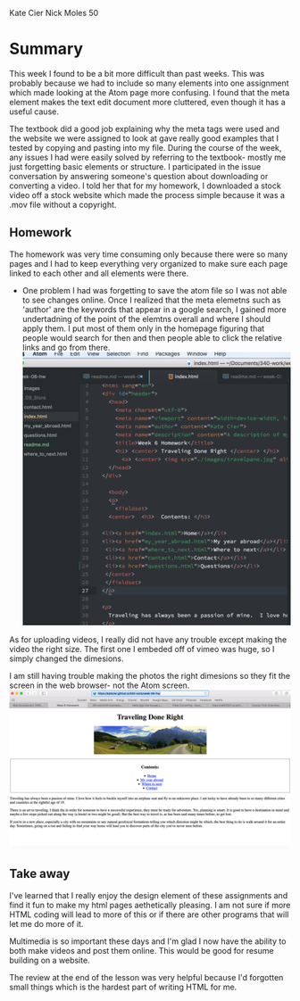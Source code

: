 Kate Cier
Nick Moles 50

# Summary
This week I found to be a bit more difficult than past weeks.  This was probably because we had to include so many elements into one assignment which made looking at the Atom page more confusing.  I found that the meta element makes the text edit document more cluttered, even though it has a useful cause.

The textbook did a good job explaining why the meta tags were used and the website we were assigned to look at gave really good examples that I tested by copying and pasting into my file. During the course of the week, any issues I had were easily solved by referring to the textbook- mostly me just forgetting basic elements or structure.  I participated in the issue conversation by answering someone's question about downloading or converting a video.  I told her that for my homework, I downloaded a stock video off a stock website which made the process simple because it was a .mov file without a copyright.

## Homework
The homework was very time consuming only because there were so many pages and I had to keep everything very organized to make sure each page linked to each other and all elements were there.
* One problem I had was forgetting to save the atom file so I was not able to see changes online.
Once I realized that the meta elemetns such as 'author' are the keywords that appear in a google search, I gained more undertadning of the point of the elemtns overall and where I should apply them.  I put most of them only in the homepage figuring that people would search for then and then people able to click the relative links and go from there.
  ![Image](images/homework.png)

As for uploading videos, I really did not have any trouble except making the video the right size.  The first one I embeded off of vimeo was huge, so I simply changed the dimesions.

I am still having trouble making the photos the right dimesions so they fit the screen in the web browser- not the Atom screen.
  ![Image](images/homework2.png)


## Take away
I've learned that I really enjoy the design element of these assignments and find it fun to make my html pages aethetically pleasing.  I am not sure if more HTML coding will lead to more of this or if there are other programs that will let me do more of it.

Multimedia is so important these days and I'm glad I now have the ability to both make videos and post them online. This would be good for resume building on a website.

The review at the end of the lesson was very helpful because I'd forgotten small things which is the hardest part of writing HTML for me.
